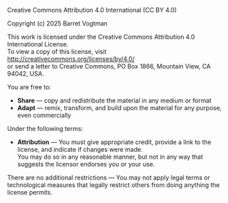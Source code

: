 Creative Commons Attribution 4.0 International (CC BY 4.0)

Copyright (c) 2025 Barret Vogtman

This work is licensed under the Creative Commons Attribution 4.0 International License.  
To view a copy of this license, visit http://creativecommons.org/licenses/by/4.0/  
or send a letter to Creative Commons, PO Box 1866, Mountain View, CA 94042, USA.

You are free to:

- **Share** — copy and redistribute the material in any medium or format
- **Adapt** — remix, transform, and build upon the material for any purpose, even commercially

Under the following terms:

- **Attribution** — You must give appropriate credit, provide a link to the license, and indicate if changes were made.  
  You may do so in any reasonable manner, but not in any way that suggests the licensor endorses you or your use.

There are no additional restrictions — You may not apply legal terms or technological measures that legally restrict others from doing anything the license permits.
